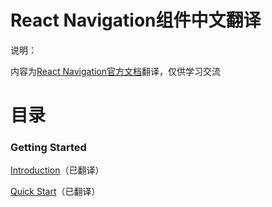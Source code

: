 # React Navigation组件中文翻译

说明：

内容为[React Navigation官方文档](https://reactnavigation.org/docs/intro/)翻译，仅供学习交流


# 目录 #


### Getting Started


[Introduction](Getting%20Started/Introduction.md)（已翻译）

[Quick Start](Getting%20Started/Quick%20Start.md)（已翻译）
